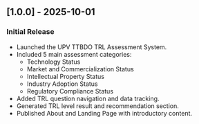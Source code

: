 ## [1.0.0] - 2025-10-01
### Initial Release
- Launched the UPV TTBDO TRL Assessment System.
- Included 5 main assessment categories:
  - Technology Status
  - Market and Commercialization Status
  - Intellectual Property Status
  - Industry Adoption Status
  - Regulatory Compliance Status
- Added TRL question navigation and data tracking.
- Generated TRL level result and recommendation section.
- Published About and Landing Page with introductory content.
